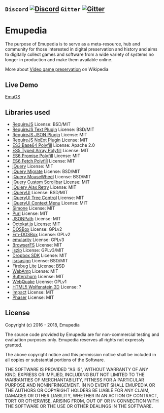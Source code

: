 `Discord` [![Discord](https://img.shields.io/discord/510149138491506688.svg)](https://discord.gg/nAXSsRJ)
`Gitter` [![Gitter](https://img.shields.io/gitter/room/nwjs/nw.js.svg)](https://gitter.im/Emupedia/Lobby)
---

# Emupedia

The purpose of Emupedia is to serve as a meta-resource, hub and community for those interested in digital preservation and history and aims to digitally collect games and software from a wide variety of systems no longer in production and make them available online.

More about [Video game preservation](https://en.wikipedia.org/wiki/Video_game_preservation) on Wikipedia

## Live Demo

[EmuOS](https://emupedia.net/beta/emuos)

## Libraries used

* [RequireJS](https://github.com/requirejs/requirejs) License: BSD/MIT
* [RequireJS Text Plugin](https://github.com/requirejs/text) License: BSD/MIT
* [RequireJS JSON Plugin](https://github.com/millermedeiros/requirejs-plugins) License: MIT
* [RequireJS NoExt Plugin](https://github.com/millermedeiros/requirejs-plugins) License: MIT
* [ES3 Base64 Polyfill](https://github.com/davidchambers/Base64.js) License: Apache 2.0
* [ES5 Typed Array Polyfill](https://github.com/inexorabletash/polyfill) License: MIT
* [ES6 Promise Polyfill](https://github.com/stefanpenner/es6-promise) License: MIT
* [ES6 Fetch Polyfill](https://github.com/github/fetch) License: MIT
* [jQuery](https://github.com/jquery/jquery) License: MIT
* [jQuery Migrate](https://github.com/jquery/jquery-migrate) License: BSD/MIT
* [jQuery MouseWheel](https://github.com/jquery/jquery-mousewheel) License: BSD/MIT
* [jQuery Custom Scrollbar](https://github.com/malihu/malihu-custom-scrollbar-plugin) License: MIT
* [jQuiery Ajax Retry](https://github.com/johnkpaul/jquery-ajax-retry) License: MIT
* [jQueryUI](https://github.com/jquery/jquery-ui) License: BSD/MIT
* [jQueryUI Tree Control](https://github.com/tarunbatta/jqueryUiTreeControl) License: MIT
* [jQueryUI Context Menu](https://github.com/mar10/jquery-ui-contextmenu) License: MIT
* [Simone](https://github.com/cezarykluczynski/simone) License: MIT
* [Purl](https://github.com/allmarkedup/purl) License: MIT
* [JSONPath](https://code.google.com/archive/p/jsonpath) License: MIT
* [Octokat.js](https://github.com/philschatz/octokat.js) License: MIT
* [DOSBox](https://sourceforge.net/projects/dosbox) License: GPLv2
* [Em-DOSBox](https://github.com/dreamlayers/em-dosbox) License: GPLv2
* [emularity](https://github.com/db48x/emularity) License: GPLv3
* [BrowserFS](https://github.com/jvilk/BrowserFS) License: MIT
* [jszip](https://github.com/Stuk/jszip) License: GPLv3/MIT
* [Dropbox SDK](https://github.com/dropbox/dropbox-sdk-js) License: MIT
* [jsrsasign](https://github.com/kjur/jsrsasign) License: BSD/MIT
* [Firebug Lite](https://github.com/firebug/firebug-lite) License: BSD
* [WebAmp](https://github.com/captbaritone/webamp) License: MIT
* [Butterchurn](https://github.com/jberg/butterchurn) License: MIT
* [WebQuake](https://github.com/Triang3l/WebQuake) License: GPLv1
* [HTML5 Wolfenstein 3D](https://github.com/loadx/html5-wolfenstein3D) License: ?
* [Impact](https://github.com/phoboslab/Impact) License: MIT
* [Phaser](https://github.com/photonstorm/phaser) License: MIT

## License

Copyright (c) 2016 - 2018, Emupedia

The source code provided by Emupedia are for non-commercial testing and evaluation
purposes only. Emupedia reserves all rights not expressly granted.

The above copyright notice and this permission notice shall be included in
all copies or substantial portions of the Software.

THE SOFTWARE IS PROVIDED "AS IS", WITHOUT WARRANTY OF ANY KIND, EXPRESS OR
IMPLIED, INCLUDING BUT NOT LIMITED TO THE WARRANTIES OF MERCHANTABILITY,
FITNESS FOR A PARTICULAR PURPOSE AND NONINFRINGEMENT. IN NO EVENT SHALL
EMUPEDIA OR THE AUTHORS OR COPYRIGHT HOLDERS BE LIABLE FOR ANY CLAIM,
DAMAGES OR OTHER LIABILITY, WHETHER IN AN ACTION OF CONTRACT, TORT OR
OTHERWISE, ARISING FROM, OUT OF OR IN CONNECTION WITH THE SOFTWARE OR
THE USE OR OTHER DEALINGS IN THE SOFTWARE.